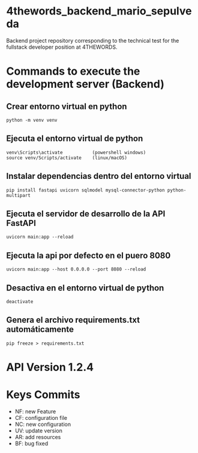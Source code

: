 # 4thewords_backend_mario_sepulveda
Backend project repository corresponding to the technical test for the fullstack developer position at 4THEWORDS.

# Commands to execute the development server (Backend)

## Crear entorno virtual en python
    python -m venv venv

## Ejecuta el entorno virtual de python 
    venv\Scripts\activate           (powershell windows)
    source venv/Scripts/activate    (linux/macOS)

## Instalar dependencias dentro del entorno virtual
    pip install fastapi uvicorn sqlmodel mysql-connector-python python-multipart

## Ejecuta el servidor de desarrollo de la API FastAPI
    uvicorn main:app --reload

## Ejecuta la api por defecto en el puero 8080
    uvicorn main:app --host 0.0.0.0 --port 8080 --reload

## Desactiva en el entorno virtual de python
    deactivate

## Genera el archivo requirements.txt automáticamente
    pip freeze > requirements.txt

# API Version 1.2.4

# Keys Commits

* NF: new Feature
* CF: configuration file
* NC: new configuration
* UV: update version
* AR: add resources
* BF: bug fixed                




